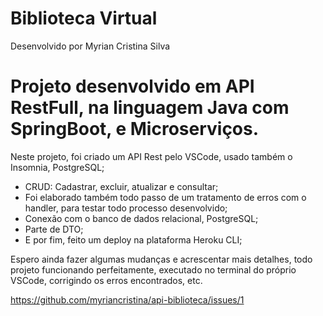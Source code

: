 # Biblioteca Virtual
Desenvolvido por Myrian Cristina Silva

# Projeto desenvolvido em API RestFull, na linguagem Java com SpringBoot, e Microserviços. 


Neste projeto, foi criado um API Rest pelo VSCode, usado também o Insomnia, PostgreSQL;
- CRUD: Cadastrar, excluir, atualizar e consultar;
- Foi elaborado também todo passo de um tratamento de erros com o handler, para testar todo processo desenvolvido;
- Conexão com o banco de dados relacional, PostgreSQL;
- Parte de DTO;
- E por fim, feito um deploy na plataforma Heroku CLI;

Espero ainda fazer algumas mudanças e acrescentar mais detalhes, todo projeto funcionando perfeitamente, executado no terminal do próprio
VSCode, corrigindo os erros encontrados, etc.

https://github.com/myriancristina/api-biblioteca/issues/1
